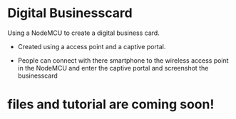 # Digital Businesscard

Using a NodeMCU to create a digital business card.

- Created using a access point and a captive portal.

- People can connect with there smartphone to the wireless access point in the NodeMCU and enter the captive portal and screenshot the businesscard

# files and tutorial are coming soon!
